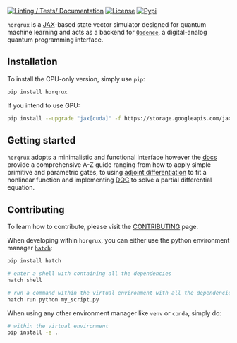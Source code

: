 [![Linting / Tests/ Documentation](https://github.com/pasqal-io/horqrux/actions/workflows/run-tests-and-mypy.yml/badge.svg)](https://github.com/pasqal-io/horqrux/actions/workflows/run-tests-and-mypy.yml)
[![License](https://img.shields.io/badge/License-Apache_2.0-blue.svg)](https://opensource.org/licenses/Apache-2.0)
[![Pypi](https://badge.fury.io/py/horqrux.svg)](https://pypi.org/project/horqrux/)

`horqrux` is a [JAX](https://jax.readthedocs.io/en/latest/)-based state vector simulator designed for quantum machine learning and acts as a backend for [`Qadence`](https://github.com/pasqal-io/qadence), a digital-analog quantum programming interface.

## Installation

To install the CPU-only version, simply use `pip`:
```bash
pip install horqrux
```
If you intend to use GPU:

```bash
pip install --upgrade "jax[cuda]" -f https://storage.googleapis.com/jax-releases/jax_releases.html
```

## Getting started
`horqrux` adopts a minimalistic and functional interface however the [docs](https://pasqal-io.github.io/horqrux/latest/) provide a comprehensive A-Z guide ranging from how to apply simple primitive and parametric gates, to using [adjoint differentiation](https://arxiv.org/abs/2009.02823) to fit a nonlinear function and implementing [DQC](https://arxiv.org/abs/2011.10395) to solve a partial differential equation.

## Contributing

To learn how to contribute, please visit the [CONTRIBUTING](docs/CONTRIBUTING.md) page.

When developing within `horqrux`, you can either use the python environment manager [`hatch`](https://hatch.pypa.io/latest/):

```bash
pip install hatch

# enter a shell with containing all the dependencies
hatch shell

# run a command within the virtual environment with all the dependencies
hatch run python my_script.py
```

When using any other environment manager like `venv` or `conda`, simply do:

```bash
# within the virtual environment
pip install -e .
```
